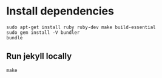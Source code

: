 # Install dependencies

```
sudo apt-get install ruby ruby-dev make build-essential
sudo gem install -V bundler
bundle
```

## Run jekyll locally

```shell
make
```
